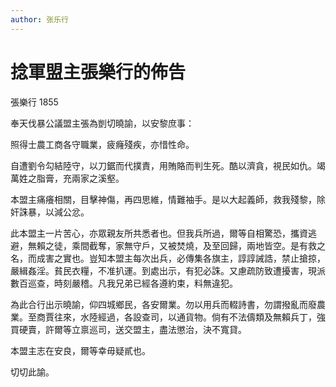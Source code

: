 ```yaml
---
author: 张乐行
---
```


<div class="heti heti--vertical">

# 捻軍盟主張樂行的佈告

張樂行 1855

奉天伐暴公議盟主張為剴切曉諭，以安黎庶事：

照得士農工商各守職業，疲癃殘疾，亦惜性命。

自遭劉令勾結陸守，以刀鋸而代撲責，用賄賂而判生死。酷以濟貪，視民如仇。竭萬姓之脂膏，充兩家之溪壑。

本盟主痛癢相關，目擊神傷，再四思維，情難袖手。是以大起義師，救我殘黎，除奸誅暴，以減公忿。

此本盟主一片苦心，亦眾親友所共悉者也。但我兵所過，爾等自相驚恐，攜資逃避，無賴之徒，乘間截奪，家無守戶，又被焚燒，及至回歸，兩地皆空。是有救之名，而成害之實也。豈知本盟主每次出兵，必傳集各旗主，諄諄誡誥，禁止搶掠，嚴緝姦淫。貧民衣糧，不准扒運。到處出示，有犯必誅。又慮疏防致遭擾害，現派數百巡查，時刻嚴稽。凡我兄弟已經各遵約束，料無違犯。

為此合行出示曉諭，仰四城鄉民，各安爾業。勿以用兵而輟詩書，勿謂撥亂而廢農業。至商賈往來，水陸經過，各設查司，以通貨物。倘有不法儔類及無賴兵丁，強買硬賣，許爾等立禀巡司，送交盟主，盡法懲治，決不寬貸。

本盟主志在安良，爾等幸毋疑貳也。

切切此諭。

</div>
